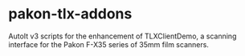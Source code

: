# pakon-tlx-addons
AutoIt v3 scripts for the enhancement of TLXClientDemo, a scanning interface for the Pakon F-X35 series of 35mm film scanners.
